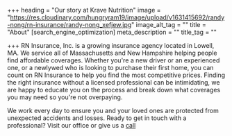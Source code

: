 +++
heading = "Our story at Krave Nutrition"
image = "https://res.cloudinary.com/hungryram19/image/upload/v1631415692/randy-nong/rn-insurance/randy-nong_xefjew.jpg"
image_alt_tag = ""
title = "About"
[search_engine_optimization]
meta_description = ""
title_tag = ""

+++
RN Insurance, Inc. is a growing insurance agency located in Lowell, MA. We service all of Massachusetts and New Hampshire helping people find affordable coverages. Whether you're a new driver or an experienced one, or a newlywed who is looking to purchase their first home, you can count on RN Insurance to help you find the most competitive prices. Finding the right insurance without a licensed professional can be intimidating, we are happy to educate you on the process and break down what coverages you may need so you're not overpaying.

We work every day to ensure you and your loved ones are protected from unexpected accidents and losses. Ready to get in touch with a professional? Visit our office or give us a [call](tel:978-427-2544)